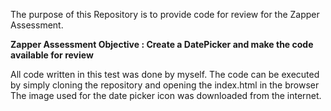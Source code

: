 The purpose of this Repository is to provide code for review for the Zapper Assessment.

**Zapper Assessment Objective : Create a DatePicker and make the code available for review**


All code written in this test was done by myself.
The code can be executed by simply cloning the repository and opening the index.html in the browser
The image used for the date picker icon was downloaded from the internet.